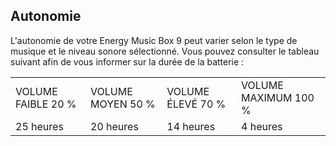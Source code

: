 ## Autonomie

L'autonomie de votre Energy Music Box 9 peut varier selon le type de musique et le niveau sonore sélectionné. Vous pouvez consulter le tableau suivant afin de vous informer sur la durée de la batterie :

|  |  |  |  |
|:-------|:-------|:-------|:-------|
| VOLUME FAIBLE 20 % | VOLUME MOYEN 50 % | VOLUME ÉLEVÉ 70 % | VOLUME MAXIMUM 100 % | <br>
| 25 heures | 20 heures | 14 heures | 4 heures | <br>
